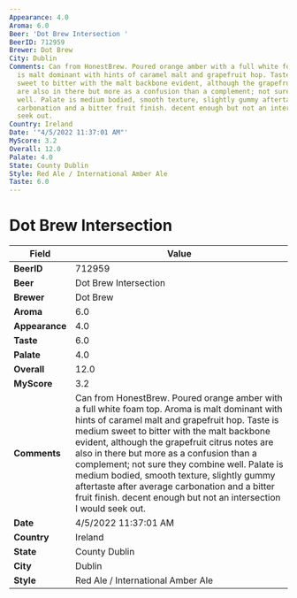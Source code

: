 ```yaml
---
Appearance: 4.0
Aroma: 6.0
Beer: 'Dot Brew Intersection '
BeerID: 712959
Brewer: Dot Brew
City: Dublin
Comments: Can from HonestBrew. Poured orange amber with a full white foam top. Aroma
  is malt dominant with hints of caramel malt and grapefruit hop. Taste is medium
  sweet to bitter with the malt backbone evident, although the grapefruit citrus notes
  are also in there but more as a confusion than a complement; not sure they combine
  well. Palate is medium bodied, smooth texture, slightly gummy aftertaste after average
  carbonation and a bitter fruit finish. decent enough but not an intersection I would
  seek out.
Country: Ireland
Date: '"4/5/2022 11:37:01 AM"'
MyScore: 3.2
Overall: 12.0
Palate: 4.0
State: County Dublin
Style: Red Ale / International Amber Ale
Taste: 6.0
---
```


# Dot Brew Intersection 

| Field         | Value |
|---------------|-------|
| **BeerID** | 712959 |
| **Beer** | Dot Brew Intersection  |
| **Brewer** | Dot Brew |
| **Aroma** | 6.0 |
| **Appearance** | 4.0 |
| **Taste** | 6.0 |
| **Palate** | 4.0 |
| **Overall** | 12.0 |
| **MyScore** | 3.2 |
| **Comments** | Can from HonestBrew. Poured orange amber with a full white foam top. Aroma is malt dominant with hints of caramel malt and grapefruit hop. Taste is medium sweet to bitter with the malt backbone evident, although the grapefruit citrus notes are also in there but more as a confusion than a complement; not sure they combine well. Palate is medium bodied, smooth texture, slightly gummy aftertaste after average carbonation and a bitter fruit finish. decent enough but not an intersection I would seek out. |
| **Date** | 4/5/2022 11:37:01 AM |
| **Country** | Ireland |
| **State** | County Dublin |
| **City** | Dublin |
| **Style** | Red Ale / International Amber Ale |
